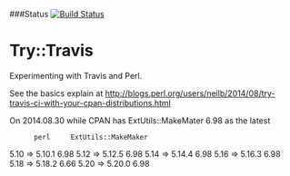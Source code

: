 ###Status
[![Build Status](https://travis-ci.org/szabgab/try-travis.png)](https://travis-ci.org/szabgab/try-travis)


Try::Travis
============

Experimenting with Travis and Perl.

See the basics explain at http://blogs.perl.org/users/neilb/2014/08/try-travis-ci-with-your-cpan-distributions.html


On 2014.08.30 while CPAN has ExtUtils::MakeMater 6.98 as the latest

          perl     ExtUtils::MakeMaker
 5.10 =>  5.10.1   6.98
 5.12 =>  5.12.5   6.98
 5.14 =>  5.14.4   6.98
 5.16 =>  5.16.3   6.98
 5.18 =>  5.18.2   6.66
 5.20 =>  5.20.0   6.98



